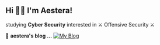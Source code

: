 ## Hi 👋🏼 I'm Aestera!




studying **Cyber Security** interested in ⚔️ Offensive Security ⚔️

📒 **aestera's blog ...** [![My Blog](http://img.shields.io/badge/-My%20blog-black?style=flat-square&logo=blogger&logoColor=white&link=https://aest3ra.github.io/)](https://aest3ra.github.io/)
  
